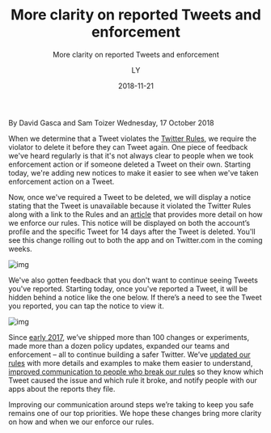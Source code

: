 ﻿---
layout:     post
title:      More clarity on reported Tweets and enforcement
subtitle:   More clarity on reported Tweets and enforcement
date:       2018-11-21
author:     LY
header-img: img/post-bg-debug.png
catalog: true
tags:

---
By David Gasca and Sam Toizer
Wednesday, 17 October 2018    


When we determine that a Tweet violates the [Twitter Rules](https://help.twitter.com/en/rules-and-policies/twitter-rules), we require the violator to delete it before they can Tweet again. One piece of feedback we've heard regularly is that it's not always clear to people when we took enforcement action or if someone deleted a Tweet on their own. Starting today, we're adding new notices to make it easier to see when we've taken enforcement action on a Tweet.


Now, once we've required a Tweet to be deleted, we will display a notice stating that the Tweet is unavailable because it violated the Twitter Rules along with a link to the Rules and an [article](https://help.twitter.com/rules-and-policies/enforcement-options) that provides more detail on how we enforce our rules. This notice will be displayed on both the account’s profile and the specific Tweet for 14 days after the Tweet is deleted. You'll see this change rolling out to both the app and on Twitter.com in the coming weeks.

![img](https://blog.twitter.com/content/dam/blog-twitter/official/en_us/products/2018/tweet-interstitial/Tweet-UI-Update-Static01-Android.jpg.img.fullhd.medium.jpg)

We've also gotten feedback that you don't want to continue seeing Tweets you've reported. Starting today, once you've reported a Tweet, it will be hidden behind a notice like the one below. If there’s a need to see the Tweet you reported, you can tap the notice to view it.

![img](https://blog.twitter.com/content/dam/blog-twitter/official/en_us/products/2018/tweet-interstitial/Tweet-UI-Update-Static02-Android.jpg.img.fullhd.medium.jpg)

Since [early 2017](https://blog.twitter.com/official/en_us/topics/product/2017/an-update-on-safety.html), we’ve shipped more than 100 changes or experiments, made more than a dozen policy updates, expanded our teams and enforcement – all to continue building a safer Twitter. We’ve [updated our rules](https://twitter.com/TwitterSafety/status/926465249024159745) with more details and examples to make them easier to understand, [improved communication to people who break our rules](https://twitter.com/TwitterSafety/status/971882517698510848) so they know which Tweet caused the issue and which rule it broke, and notify people with our apps about the reports they file.

Improving our communication around steps we’re taking to keep you safe remains one of our top priorities. We hope these changes bring more clarity on how and when we our enforce our rules.